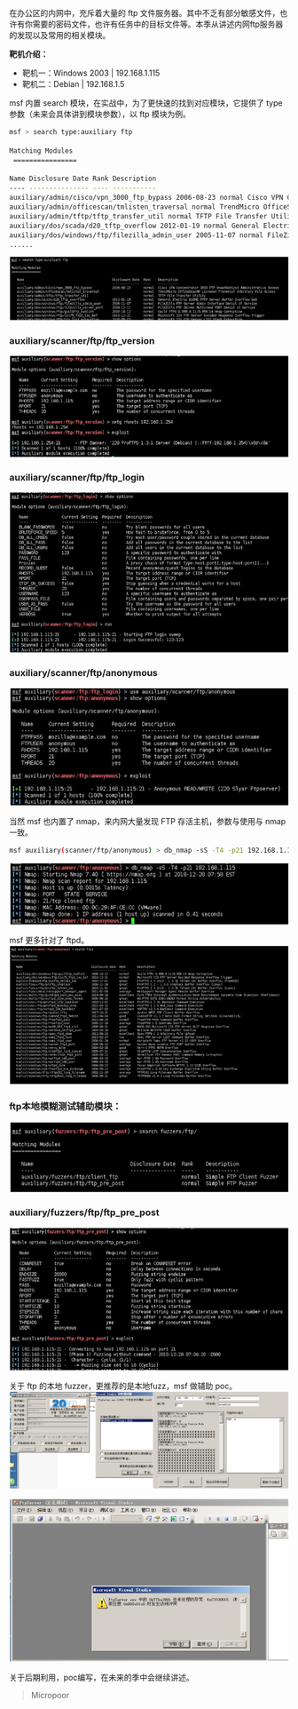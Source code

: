 在办公区的内网中，充斥着大量的 ftp 文件服务器。其中不乏有部分敏感文件，也许有你需要的密码文件，也许有任务中的目标文件等。本季从讲述内网ftp服务器的发现以及常用的相关模块。

**靶机介绍：**  
* 靶机一：Windows 2003 | 192.168.1.115  
* 靶机二：Debian | 192.168.1.5

msf 内置 search 模块，在实战中，为了更快速的找到对应模块，它提供了 type 参数（未来会具体讲到模块参数），以 ftp 模块为例。  

```bash
msf > search type:auxiliary ftp

Matching Modules
 ================

Name Disclosure Date Rank Description
---- --------------- ---- -----------
auxiliary/admin/cisco/vpn_3000_ftp_bypass 2006-08-23 normal Cisco VPN Concentrator 3000 FTP Unauthorized Administrative Access
auxiliary/admin/officescan/tmlisten_traversal normal TrendMicro OfficeScanNT Listener Traversal Arbitrary File Access
auxiliary/admin/tftp/tftp_transfer_util normal TFTP File Transfer Utility
auxiliary/dos/scada/d20_tftp_overflow 2012-01-19 normal General Electric D20ME TFTP Server Buffer Overflow DoS
auxiliary/dos/windows/ftp/filezilla_admin_user 2005-11-07 normal FileZilla FTP Server Admin Interface Denial of Service
......
```
![](/img/9f4d6fb344a6812126526c03dc4cdb2e.jpg)

### auxiliary/scanner/ftp/ftp_version  
![](/img/afc593576266cfa54f2dcd0eeefcfa81.jpg)

### auxiliary/scanner/ftp/ftp_login  
![](/img/6d172564dfc97a31f39366bedca0baf9.jpg)

### auxiliary/scanner/ftp/anonymous  
![](/img/956d2d88181d499ab543583448d60aa9.jpg)

当然 msf 也内置了 nmap，来内网大量发现 FTP 存活主机，参数与使用与 nmap 一致。  

```bash
msf auxiliary(scanner/ftp/anonymous) > db_nmap -sS -T4 -p21 192.168.1.115
```  
![](/img/79c9ed79b71ccc537313c6b1bbd2d477.jpg)

msf 更多针对了 ftpd。  
![](/img/f96780563285d4c96f6acefa51214740.jpg)

### ftp本地模糊测试辅助模块：  
![](/img/7cf2c4df632790edc7b4af6042f58388.jpg)

### auxiliary/fuzzers/ftp/ftp_pre_post  
![](/img/20cdea228c480bc89f22f69987d877df.jpg)

关于 ftp 的本地 fuzzer，更推荐的是本地fuzz，msf 做辅助 poc。  
![](/img/d19bd4335259bd091a4ab4e9e6ba3fe5.jpg)

![](/img/06293311884d5469f50199e889ede3f6.jpg)

关于后期利用，poc编写，在未来的季中会继续讲述。

>   Micropoor
